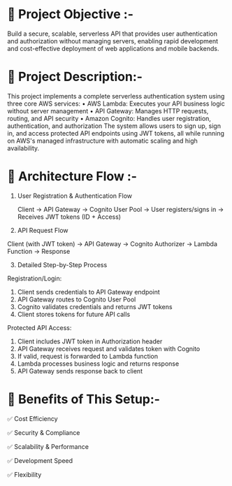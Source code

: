 📌 Project Objective :-
==============

Build a secure, scalable, serverless API that provides user authentication and authorization without managing servers, enabling rapid development and cost-effective deployment of web applications and mobile backends.

📌 Project Description:-
=============

This project implements a complete serverless authentication system using three core AWS services:
•	AWS Lambda: Executes your API business logic without server management
•	API Gateway: Manages HTTP requests, routing, and API security
•	Amazon Cognito: Handles user registration, authentication, and authorization
The system allows users to sign up, sign in, and access protected API endpoints using JWT tokens, all while running on AWS's managed infrastructure with automatic scaling and high availability.

📌 Architecture Flow :-
==
1. User Registration & Authentication Flow

   Client → API Gateway → Cognito User Pool → User registers/signs in → Receives JWT tokens (ID + Access)  


2. API Request Flow

Client (with JWT token) → API Gateway → Cognito Authorizer → Lambda Function → Response

3. Detailed Step-by-Step Process
   

Registration/Login:

1.	Client sends credentials to API Gateway endpoint
2.	API Gateway routes to Cognito User Pool
3.	Cognito validates credentials and returns JWT tokens
4.	Client stores tokens for future API calls

Protected API Access:
1.	Client includes JWT token in Authorization header
2.	API Gateway receives request and validates token with Cognito
3.	If valid, request is forwarded to Lambda function
4.	Lambda processes business logic and returns response
5.	API Gateway sends response back to client




📌 Benefits of This Setup:-
=

✅ Cost Efficiency

✅ Security & Compliance

✅  Scalability & Performance

✅ Development Speed

✅ Flexibility
